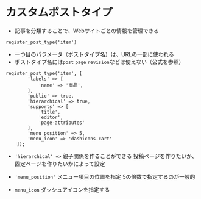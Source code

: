 # カスタムポストタイプ

* 記事を分類することで、Webサイトごとの情報を管理できる


```WordPress:function.php
register_post_type('item')
```
* 一つ目のパラメータ（ポストタイプ名）は、URLの一部に使われる
* ポストタイプ名には`post` `page` `revision`などは使えない（公式を参照）


```WordPress:function.php
register_post_type('item', [
        'labels' => [
            'name' => '商品',
        ],
        'public' => true,
        'hierarchical' => true,
        'supports' => [
            'title',
            'editor',
            'page-attributes'
        ],
        'menu_position' => 5,
        'menu_icon' => 'dashicons-cart'
    ]);
```

* `'hierarchical' =>`
  親子関係を作ることができる
  投稿ページを作りたいか、固定ページを作りたいかによって設定

* `'menu_position'`
  メニュー項目の位置を指定
  5の倍数で指定するのが一般的
  
* `menu_icon`
  ダッシュアイコンを指定する
